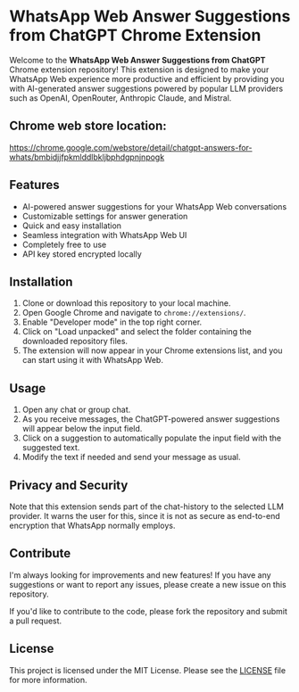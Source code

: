 # WhatsApp Web Answer Suggestions from ChatGPT Chrome Extension

Welcome to the **WhatsApp Web Answer Suggestions from ChatGPT** Chrome extension repository! This extension is designed
to make your WhatsApp Web experience more productive and efficient by providing you with AI-generated answer suggestions
powered by popular LLM providers such as OpenAI, OpenRouter, Anthropic Claude, and Mistral.

## Chrome web store location:

https://chrome.google.com/webstore/detail/chatgpt-answers-for-whats/bmbidjjfpkmlddlbkljbphdgpnjnpogk

## Features

- AI-powered answer suggestions for your WhatsApp Web conversations
- Customizable settings for answer generation
- Quick and easy installation
- Seamless integration with WhatsApp Web UI
- Completely free to use
- API key stored encrypted locally

## Installation

1. Clone or download this repository to your local machine.
2. Open Google Chrome and navigate to `chrome://extensions/`.
3. Enable "Developer mode" in the top right corner.
4. Click on "Load unpacked" and select the folder containing the downloaded repository files.
5. The extension will now appear in your Chrome extensions list, and you can start using it with WhatsApp Web.

## Usage

1. Open any chat or group chat.
2. As you receive messages, the ChatGPT-powered answer suggestions will appear below the input field.
3. Click on a suggestion to automatically populate the input field with the suggested text.
4. Modify the text if needed and send your message as usual.

## Privacy and Security

Note that this extension sends part of the chat-history to the selected LLM provider.
It warns the user for this, since it is not as secure as end-to-end encryption that WhatsApp normally employs.

## Contribute

I'm always looking for improvements and new features! If you have any suggestions or want to report any issues, please
create a new issue on this repository.

If you'd like to contribute to the code, please fork the repository and submit a pull request.

## License

This project is licensed under the MIT License. Please see the [LICENSE](LICENSE) file for more information.
